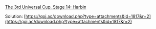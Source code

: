 [The 3rd Universal Cup. Stage 14: Harbin](https://qoj.ac/contest/1817)

Solution: [https://qoj.ac/download.php?type=attachments&id=1817&r=2](https://qoj.ac/download.php?type=attachments&id=1817&r=2)

